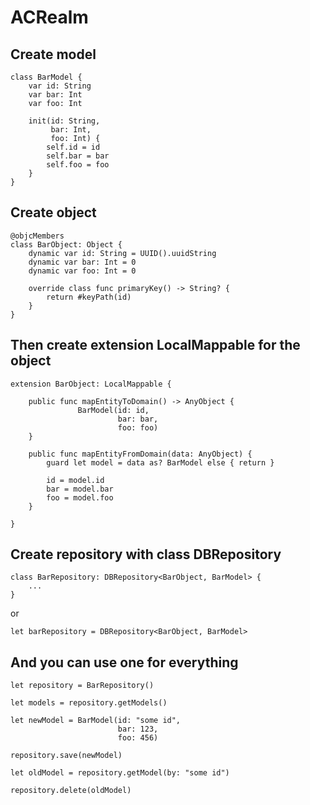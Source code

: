 # ACRealm

## Create model
```
class BarModel {
    var id: String
    var bar: Int
    var foo: Int
    
    init(id: String,
         bar: Int,
         foo: Int) {
        self.id = id
        self.bar = bar
        self.foo = foo
    }
}
```

## Create object
```
@objcMembers
class BarObject: Object {
    dynamic var id: String = UUID().uuidString
    dynamic var bar: Int = 0
    dynamic var foo: Int = 0
    
    override class func primaryKey() -> String? {
        return #keyPath(id)
    }
}
```

## Then create extension LocalMappable for the object
```
extension BarObject: LocalMappable {
    
    public func mapEntityToDomain() -> AnyObject {
               BarModel(id: id,
                        bar: bar,
                        foo: foo)
    }
    
    public func mapEntityFromDomain(data: AnyObject) {
        guard let model = data as? BarModel else { return }
                
        id = model.id
        bar = model.bar
        foo = model.foo
    }
    
}
```

## Create repository with class DBRepository 
```
class BarRepository: DBRepository<BarObject, BarModel> {
    ...
}
```
or
```
let barRepository = DBRepository<BarObject, BarModel>
```

## And you can use one for everything
```
let repository = BarRepository()

let models = repository.getModels()

let newModel = BarModel(id: "some id",
                        bar: 123,
                        foo: 456)

repository.save(newModel)

let oldModel = repository.getModel(by: "some id")

repository.delete(oldModel)
```
